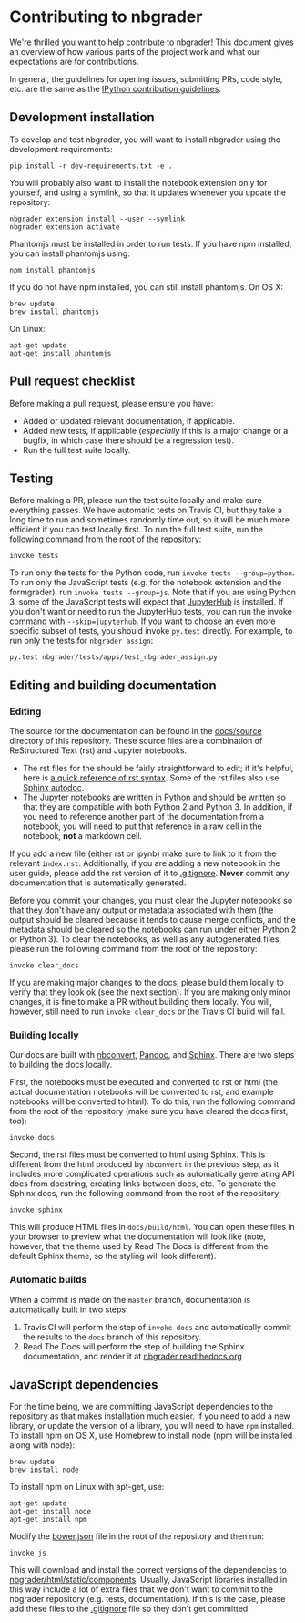 # Contributing to nbgrader

We're thrilled you want to help contribute to nbgrader!
This document gives an overview of how various parts of the project work and what our expectations are for contributions.

In general, the guidelines for opening issues, submitting PRs, code style, etc. are the same as the [IPython contribution guidelines](https://github.com/ipython/ipython/blob/master/CONTRIBUTING.md).

## Development installation

To develop and test nbgrader, you will want to install nbgrader using the development requirements:

    pip install -r dev-requirements.txt -e .

You will probably also want to install the notebook extension only for yourself, and using a symlink, so that it updates whenever you update the repository:

    nbgrader extension install --user --symlink
    nbgrader extension activate

Phantomjs must be installed in order to run tests. If you have npm installed, you can install phantomjs using:
    
    npm install phantomjs

If you do not have npm installed, you can still install phantomjs. On OS X:

    brew update
    brew install phantomjs

On Linux:

    apt-get update
    apt-get install phantomjs

## Pull request checklist

Before making a pull request, please ensure you have:

* Added or updated relevant documentation, if applicable.
* Added new tests, if applicable (*especially* if this is a major change or a bugfix, in which case there should be a regression test).
* Run the full test suite locally.

## Testing

Before making a PR, please run the test suite locally and make sure everything passes.
We have automatic tests on Travis CI, but they take a long time to run and sometimes randomly time out, so it will be much more efficient if you can test locally first.
To run the full test suite, run the following command from the root of the repository:

    invoke tests

To run only the tests for the Python code, run `invoke tests --group=python`.
To run only the JavaScript tests (e.g. for the notebook extension and the formgrader), run `invoke tests --group=js`.
Note that if you are using Python 3, some of the JavaScript tests will expect that [JupyterHub](https://github.com/jupyter/jupyterhub) is installed.
If you don't want or need to run the JupyterHub tests, you can run the invoke command with `--skip=jupyterhub`.
If you want to choose an even more specific subset of tests, you should invoke `py.test` directly.
For example, to run only the tests for `nbgrader assign`:

    py.test nbgrader/tests/apps/test_nbgrader_assign.py

## Editing and building documentation

### Editing

The source for the documentation can be found in the [docs/source](docs/source) directory of this repository.
These source files are a combination of ReStructured Text (rst) and Jupyter notebooks.

* The rst files for the should be fairly straightforward to edit; if it's helpful, here is [a quick reference of rst syntax](http://docutils.sourceforge.net/docs/user/rst/quickref.html).
Some of the rst files also use [Sphinx autodoc](http://sphinx-doc.org/ext/autodoc.html).
* The Jupyter notebooks are written in Python and should be written so that they are compatible with both Python 2 and Python 3.
In addition, if you need to reference another part of the documentation from a notebook, you will need to put that reference in a raw cell in the notebook, **not** a markdown cell.

If you add a new file (either rst or ipynb) make sure to link to it from the relevant `index.rst`.
Additionally, if you are adding a new notebook in the user guide, please add the rst version of it to [.gitignore](.gitignore).
**Never** commit any documentation that is automatically generated.

Before you commit your changes, you must clear the Jupyter notebooks so that they don't have any output or metadata associated with them (the output should be cleared because it tends to cause merge conflicts, and the metadata should be cleared so the notebooks can run under either Python 2 or Python 3).
To clear the notebooks, as well as any autogenerated files, please run the following command from the root of the repository:

    invoke clear_docs

If you are making major changes to the docs, please build them locally to verify that they look ok (see the next section).
If you are making only minor changes, it is fine to make a PR without building them locally.
You will, however, still need to run `invoke clear_docs` or the Travis CI build will fail.

### Building locally

Our docs are built with [nbconvert](http://nbconvert.readthedocs.org/en/latest/), [Pandoc](http://pandoc.org/), and [Sphinx](http://sphinx-doc.org/).
There are two steps to building the docs locally.

First, the notebooks must be executed and converted to rst or html (the actual documentation notebooks will be converted to rst, and example notebooks will be converted to html).
To do this, run the following command from the root of the repository (make sure you have cleared the docs first, too):

    invoke docs

Second, the rst files must be converted to html using Sphinx.
This is different from the html produced by `nbconvert` in the previous step, as it includes more complicated operations such as automatically generating API docs from docstring, creating links between docs, etc.
To generate the Sphinx docs, run the following command from the root of the repository:

    invoke sphinx

This will produce HTML files in `docs/build/html`.
You can open these files in your browser to preview what the documentation will look like (note, however, that the theme used by Read The Docs is different from the default Sphinx theme, so the styling will look different).

### Automatic builds

When a commit is made on the `master` branch, documentation is automatically built in two steps:

1. Travis CI will perform the step of `invoke docs` and automatically commit the results to the `docs` branch of this repository.
2. Read The Docs will perform the step of building the Sphinx documentation, and render it at [nbgrader.readthedocs.org](http://nbgrader.readthedocs.org)

## JavaScript dependencies

For the time being, we are committing JavaScript dependencies to the repository as that makes installation much easier.
If you need to add a new library, or update the version of a library, you will need to have `npm` installed.
To install npm on OS X, use Homebrew to install node (npm will be installed along with node):

    brew update
    brew install node

To install npm on Linux with apt-get, use:

    apt-get update
    apt-get install node
    apt-get install npm

Modify the [bower.json](bower.json) file in the root of the repository and then run:

    invoke js

This will download and install the correct versions of the dependencies to [nbgrader/html/static/components](nbgrader/html/static/components).
Usually, JavaScript libraries installed in this way include a lot of extra files that we don't want to commit to the nbgrader repository (e.g. tests, documentation).
If this is the case, please add these files to the [.gitignore](.gitignore) file so they don't get committed.
